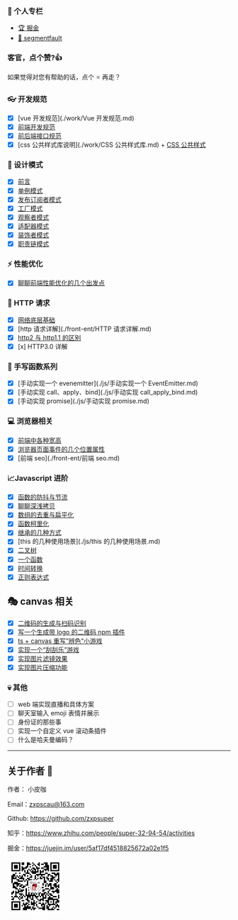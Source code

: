 ### 📕 个人专栏

-   [🏆 掘金](https://juejin.im/user/5af17df4518825672a02e1f5/posts)
-   [🎪 segmentfault](https://segmentfault.com/u/suporka)

### 客官，点个赞?👍

如果觉得对您有帮助的话，点个 ⭐ 再走？

### 👓 开发规范

-   [x] [vue 开发规范](./work/Vue 开发规范.md)
-   [x] [前端开发规范](./work/前端开发规范.md)
-   [x] [前后端接口规范](./work/前后端接口规范.md)
-   [x] [css 公共样式库说明](./work/CSS 公共样式库.md) + [CSS 公共样式](./work/index.css)

### 🎨 设计模式

-   [x] [前言](./设计模式/前言.md)
-   [x] [单例模式](./设计模式/单例模式.md)
-   [x] [发布订阅者模式](./设计模式/发布订阅者模式.md)
-   [x] [工厂模式](./设计模式/工厂模式.md)
-   [x] [观察者模式](./设计模式/观察者模式.md)
-   [x] [适配器模式](./设计模式/适配器模式.md)
-   [x] [装饰者模式](./设计模式/装饰者模式.md)
-   [x] [职责链模式](./设计模式/职责链模式.md)

### ⚡ 性能优化

-   [x] [聊聊前端性能优化的几个出发点](./front-ent/前端性能优化.md)

### 🙏 HTTP 请求

-   [x] [网络底层基础](https://github.com/zxpsuper/daily-question/blob/master/front_end/%E6%B5%8F%E8%A7%88%E5%99%A8/%E7%BD%91%E7%BB%9C%E5%BA%95%E5%B1%82%E5%9F%BA%E7%A1%80.md)
-   [x] [http 请求详解](./front-ent/HTTP 请求详解.md)
-   [x] [http2 与 http1.1 的区别](https://github.com/zxpsuper/daily-question/blob/master/front_end/%E6%B5%8F%E8%A7%88%E5%99%A8/HTTP2%E4%B8%8EHTTP1.1%E7%9A%84%E5%8C%BA%E5%88%AB.md)
-   [x] [x] HTTP3.0 详解

### 🙋 手写函数系列

-   [x] [手动实现一个 evenemitter](./js/手动实现一个 EventEmitter.md)
-   [x] [手动实现 call、apply、bind](./js/手动实现 call_apply_bind.md)
-   [x] [手动实现 promise](./js/手动实现 promise.md)

### 💻 浏览器相关

-   [x] [前端中各种宽高](./front-ent/前端中各种宽高.md)
-   [x] [浏览器页面事件的几个位置属性](./front-ent/事件的几个位置属性.md)
-   [x] [前端 seo](./front-ent/前端 seo.md)

### 📈Javascript 进阶

-   [x] [函数的防抖与节流](./js/函数防抖与节流.md)
-   [x] [聊聊深浅拷贝](./js/聊聊深浅拷贝.md)
-   [x] [数组的去重与扁平化](./js/数组的去重与扁平化.md)
-   [x] [函数柯里化](./js/函数柯里化.md)
-   [x] [继承的几种方式](./js/继承的几种方式.md)
-   [x] [this 的几种使用场景](./js/this 的几种使用场景.md)
-   [x] [二叉树](./js/BinaryTree.js)
-   [x] [一个函数](./js/一个函数.md)
-   [x] [时间转换](./js/时间转换.md)
-   [x] [正则表达式](./js/正则表达式.md)

## 🎭 canvas 相关

-   [x] [二维码的生成与扫码识别](https://juejin.im/post/5d00b3626fb9a07ed74076a9)
-   [x] [写一个生成带 logo 的二维码 npm 插件](https://juejin.im/post/5d1c461f6fb9a07f070e4768)
-   [x] [ts + canvas 重写”辨色“小游戏](https://juejin.im/post/5d22af2b6fb9a07ea7133361)
-   [x] [实现一个“刮刮乐”游戏](https://juejin.im/post/5d664786f265da03ee6a694f)
-   [x] [实现图片滤镜效果](https://juejin.im/post/5dfb15b96fb9a016164362b2)
-   [x] [实现图片压缩功能](https://juejin.im/post/5e4e75c8518825493c7b52a3)

### 💀 其他

-   [ ] web 端实现直播和具体方案
-   [ ] 聊天室输入 emoji 表情并展示
-   [ ] 身份证的那些事
-   [ ] 实现一个自定义 vue 滚动条插件
-   [ ] 什么是哈夫曼编码？

---

## 关于作者 :boy:

作者： 小皮咖

Email：zxpscau@163.com

Github: https://github.com/zxpsuper

知乎：https://www.zhihu.com/people/super-32-94-54/activities

掘金：https://juejin.im/user/5af17df4518825672a02e1f5

<img src="https://raw.githubusercontent.com/zxpsuper/picture/master/suporka.jpg" width="25%" height="25%" title="我的微信公众号——'小皮咖'" alt="我的微信公众号——'小皮咖'"/>
